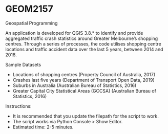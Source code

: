 # GEOM2157
Geospatial Programming

An application is developed for QGIS 3.8.* to identify and provide aggregated traffic crash statistics around Greater Melbourne’s shopping centres. Through a series of processes, the code utilises shopping centre locations and traffic accident data over the last 5 years, between 2014 and 2018.

Sample Datasets
* Locations of shopping centres (Property Council of Australia, 2017)
* Crashes last five years (Department of Transport Open Data, 2019)
* Suburbs in Australia (Australian Bureau of Statistics, 2016)
* Greater Capital City Statistical Areas (GCCSA) (Australian Bureau of Statistics, 2016)

Instructions:
* It is recommended that you update the filepath for the script to work.
* The script works via Python Console > Show Editor.
* Estimated time: 2-5 minutes.

